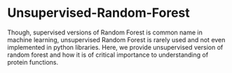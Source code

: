 # Unsupervised-Random-Forest
Though, supervised versions of Random Forest is common name in machine learning, unsupervised Random Forest is rarely used and not even implemented in python libraries. Here, we provide unsupervised version of random forest and how it is of critical importance to understanding of protein functions.

